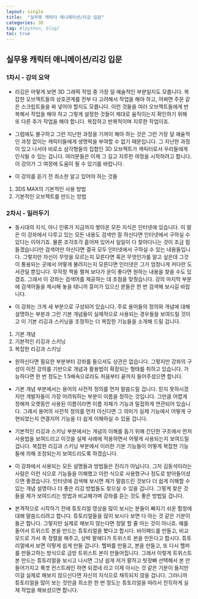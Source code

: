 ```yaml
---
layout: single
title:  "실무용 캐릭터 애니메이션/리깅 입문"
categories: 3D
tag: #[python, blog] 
toc: true
---
```


## 실무용 캐릭터 애니메이션/리깅 입문 
### 1차시 - 강의 요약

- 리깅은 어떻게 보면 3D 그래픽 작업 중 가장 덜 예술적인 부분일지도 모릅니다. 복잡한 오브젝트들의 상호관계를 전부 다 고려해서 작업을 해야 하고, 어쩌면 주문 같은 스크립트들을 짜 넣어야 할지도 모릅니다. 이런 것들을 여러 오브젝트들에게 반복해서 작업을 해야 하고 그렇게 설정한 것들이 제대로 움직이는지 확인하기 위해 또 다른 추가 작업을 해야 합니다. 복잡하고 반복적이며 지루한 작업이죠. 

- 그럼에도 불구하고 그런 지난한 과정을 기꺼이 해야 하는 것은 그런 가장 덜 예술적인 과정 없이는 캐릭터들에게 생명력을 부여할 수 없기 때문입니다. 그 지난한 과정이 있고 나서야 비로소 삼각형들의 집합인 3D 오브젝트가 캐릭터로서 우리들에게 인식될 수 있는 겁니다. 여러분들은 이제 그 길고 지루한 여정을 시작하려고 합니다. 이 강의가 그 여정에 도움이 될 수 있기를 바랍니다. 

- 이 강의를 듣기 전 최소한 알고 있어야 하는 것들
1) 3DS MAX의 기본적인 사용 방법
2) 기본적인 오브젝트를 만드는 방법

### 2차시 - 일러두기

- 동시대의 지식, 아니 인류가 지금까지 쌓아온 모든 지식은 인터넷에 있습니다. 이 말은 이 강좌에서 다루고 있는 모든 내용도 검색만 잘 하신다면 인터넷에서 구하실 수 있다는 이야기죠. 물론 조각조각 흩어져 있어서 일일이 다 찾아다니는 것이 조금 힘들겠습니다만 검색어만 아신다면 결국 모두 인터넷에서 구하실 수 있는 내용들입니다. 그렇지만 자신이 무엇을 모르는지 모른다면 혹은 무엇인가를 알고 싶은데 그것이 통용되는 곳에서 어떻게 불려지는지 모른다면 인터넷은 그거 엄청나게 커다란 도서관일 뿐입니다. 무작정 책을 펼쳐 보다가 운이 좋다면 원하는 내용을 찾을 수도 있겠죠. 그래서 이 강좌는 검색어를 제공하는 데 초점을 맞췄습니다. 강의 마지막 부분에 검색어들을 제시해 놓을 테니까 흥미가 있으신 분들은 한 번 검색해 보시길 바랍니다.

- 이 강좌는 크게 세 부분으로 구성되어 있습니다. 주로 용어들의 정의와 개념에 대해 설명하는 부분과 그런 기본 개념들이 실제적으로 사용되는 경우들을 보여드릴 것이고 이 기본 리깅과 스키닝을 조정하는 더 복잡한 기능들을 소개해 드릴 겁니다. 
1) 기본 개념
2) 기본적인 리깅과 스키닝
3) 복잡한 리깅과 스키닝

- 원하신다면 필요한 부분부터 강좌를 들으셔도 상관은 없습니다. 그렇지만 강좌의 구성이 이전 강의를 기반으로 개념과 활용법이 확장되는 형태를 취하고 있습니다. 가능하다면 한 번 정도는 1.5배속으로라도 처음부터 끝까지 들어주셨으면 합니다.

- 기본 개념 부분에서는 용어의 사전적 정의를 먼저 말씀드릴 겁니다. 믿지 못하시겠지만 개발자들이 가장 어려워하는 부분이 이름을 정하는 것입니다. 그만큼 어렵게 정해져 오랫동안 사용된 이름이라면 이름 자체가 기능과 밀접하게 연관되어 있습니다. 그래서 용어의 사전적 정의를 먼저 아신다면 그 의미가 실제 기능에서 어떻게 구현되었는지 연결지어 기능을 더 쉽게 이해하실 수 있을 겁니다.

- 기본적인 리깅과 스키닝 부분에서는 개념의 이해를 돕기 위해 간단한 구조에서 먼저 사용법을 보여드리고 이것을 실제 사례에 적용하면서 어떻게 사용되는지 보여드릴 겁니다. 복잡한 리깅과 스키닝 부분에서 이러한 기본 기능들이 어떻게 복잡한 기능들에 의해 조정되는지 보여드리도록 하겠습니다. 

- 이 강좌에서 사용되는 모든 설명들과 방법들은 진리가 아닙니다. 그저 김동석이라는 사람은 이런 식으로 기능들을 이해했고 이런 식으로 사용했구나 정도로 받아들이셨으면 좋겠습니다. 인터넷에 검색해 보시면 제가 말씀드린 것보다 더 쉽게 이해할 수 있는 개념 설명이나 더 좋은 리깅 방법들도 찾으실 수 있을 겁니다. 그렇게 찾은 것들을 제가 보여드리는 방법과 비교해가며 강좌를 듣는 것도 좋은 방법일 겁니다. 

- 본격적으로 시작하기 전에 튜토리얼 영상을 많이 보시는 분들이 빠지기 쉬운 함정에 대해 말씀드리려고 합니다. 튜토리얼들을 많이 보시다 보면 다 아는 것 같은 기분이 들곤 합니다. 그렇지만 실제로 해보지 않는다면 정말 할 줄 아는 것이 아니죠. 예를 들어서 트위스트 본을 만드는 튜토리얼을 봤다고 합시다. 바이패드를 만들고, 비교 모드로 가서 축 정렬을 해주고, 상박 팔에다가 트위스트 본을 만든다고 합시다. 튜토리얼에서 보면 이렇게 쉽게 만들 겁니다. 헬퍼를 만들고, 본을 만들고, 또 다시 헬퍼를 만들고하는 방식으로 금방 트위스트 본이 만들어집니다. 그래서 이렇게 트위스트 본 만드는 튜토리얼을 보시고 나시면 그냥 쉽게 저거 팔하고 빗장뼈 선택해서 본 만들어가지고 룩겟 컨스트레인 하면 되겠네 라고 이제 아시는 것 같은 기분이 들지만 이걸 실제로 해보지 않으신다면 자신의 지식으로 채득되지 않을 겁니다. 그러니까 튜토리얼을 많이 보는 것만큼 최소한 한 번 정도는 튜토리얼을 따라서 진득하게 실제 작업을 해보셨으면 합니다. 